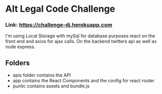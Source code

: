 # Alt Legal Code Challenge

### Link: https://challenge-dj.herokuapp.com

I'm using Local Storage with mySql for database purposes react on the front end
and axios for ajax calls. On the backend twitters api as well as node express. 


## Folders
- apis folder contains the API
- app contains the React Components and the config for react router
- punlic contains assets and bundle.js
